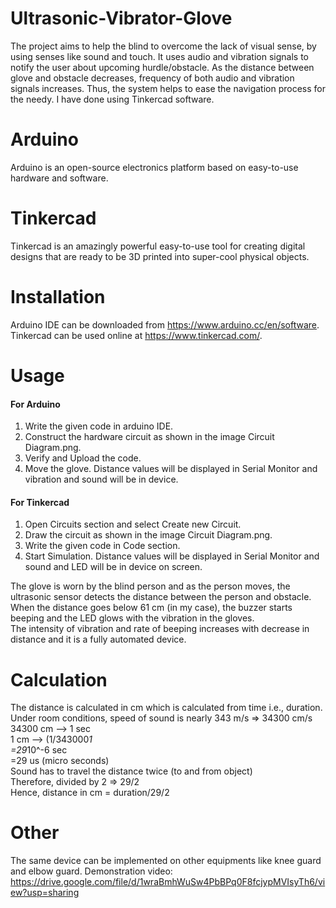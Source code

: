 # Ultrasonic-Vibrator-Glove
The project aims to help the blind to overcome the lack of visual sense, by using senses like sound and touch. It uses audio and vibration signals to notify the user about upcoming hurdle/obstacle. As the distance between glove and obstacle decreases, frequency of both audio and vibration signals increases. Thus, the system helps to ease the navigation process for the needy. I have done using Tinkercad software.
# Arduino
Arduino is an open-source electronics platform based on easy-to-use hardware and software.
# Tinkercad
Tinkercad is an amazingly powerful easy-to-use tool for creating digital designs that are ready to be 3D printed into super-cool physical objects.
# Installation
Arduino IDE can be downloaded from https://www.arduino.cc/en/software.    
Tinkercad can be used online at https://www.tinkercad.com/.
# Usage
 #### For Arduino  
1. Write the given code in arduino IDE.  
2. Construct the hardware circuit as shown in the image Circuit Diagram.png. 
3. Verify and Upload the code.  
4. Move the glove. Distance values will be displayed in Serial Monitor and vibration and sound will be in device.
 #### For Tinkercad
1. Open Circuits section and select Create new Circuit.  
2. Draw the circuit as shown in the image Circuit Diagram.png.  
3. Write the given code in Code section.  
4. Start Simulation. Distance values will be displayed in Serial Monitor and sound and LED will be in device on screen.  

The glove is worn by the blind person and as the person moves, the ultrasonic sensor detects the distance between the person and obstacle.
When the distance goes below 61 cm (in my case), the buzzer starts beeping and the LED glows with the vibration in the gloves.  
The intensity of vibration and rate of beeping increases with decrease in distance and it is a fully automated device.
# Calculation
The distance is calculated in cm which is calculated from time i.e., duration.
Under room conditions, speed of sound is nearly 343 m/s => 34300 cm/s  
              34300 cm --> 1 sec  
                  1 cm --> (1/343000*1  
                           =29*10^-6 sec  
                           =29 us (micro seconds)  
Sound has to travel the distance twice (to and from object)  
Therefore, divided by 2 => 29/2  
Hence, distance in cm = duration/29/2  

# Other
The same device can be implemented on other equipments like knee guard and elbow guard.
Demonstration video: https://drive.google.com/file/d/1wraBmhWuSw4PbBPq0F8fcjypMVIsyTh6/view?usp=sharing

